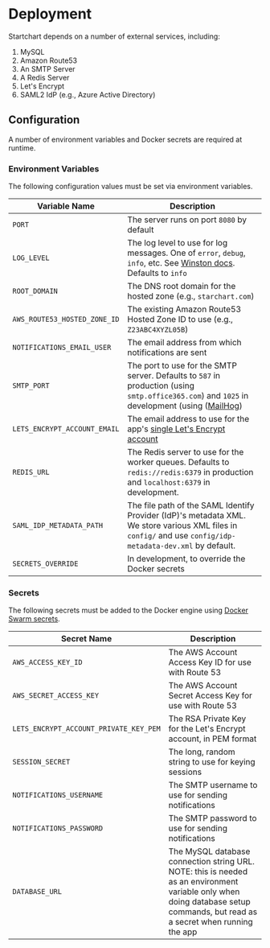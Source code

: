 # Deployment

Startchart depends on a number of external services, including:

1. MySQL
2. Amazon Route53
3. An SMTP Server
4. A Redis Server
5. Let's Encrypt
6. SAML2 IdP (e.g., Azure Active Directory)

## Configuration

A number of environment variables and Docker secrets are required at runtime.

### Environment Variables

The following configuration values must be set via environment variables.

| Variable Name                | Description                                                                                                                                                                        |
| ---------------------------- | ---------------------------------------------------------------------------------------------------------------------------------------------------------------------------------- |
| `PORT`                       | The server runs on port `8080` by default                                                                                                                                          |
| `LOG_LEVEL`                  | The log level to use for log messages. One of `error`, `debug`, `info`, etc. See [Winston docs](https://github.com/winstonjs/winston#logging-levels). Defaults to `info`           |
| `ROOT_DOMAIN`                | The DNS root domain for the hosted zone (e.g., `starchart.com`)                                                                                                                    |
| `AWS_ROUTE53_HOSTED_ZONE_ID` | The existing Amazon Route53 Hosted Zone ID to use (e.g., `Z23ABC4XYZL05B`)                                                                                                         |
| `NOTIFICATIONS_EMAIL_USER`   | The email address from which notifications are sent                                                                                                                                |
| `SMTP_PORT`                  | The port to use for the SMTP server. Defaults to `587` in production (using `smtp.office365.com`) and `1025` in development (using ([MailHog](https://github.com/mailhog/MailHog)) |
| `LETS_ENCRYPT_ACCOUNT_EMAIL` | The email address to use for the app's [single Let's Encrypt account](https://letsencrypt.org/docs/integration-guide/#one-account-or-many)                                         |
| `REDIS_URL`                  | The Redis server to use for the worker queues. Defaults to `redis://redis:6379` in production and `localhost:6379` in development.                                                 |
| `SAML_IDP_METADATA_PATH`     | The file path of the SAML Identify Provider (IdP)'s metadata XML. We store various XML files in `config/` and use `config/idp-metadata-dev.xml` by default.                        |
| `SECRETS_OVERRIDE`           | In development, to override the Docker secrets                                                                                                                                     |

### Secrets

The following secrets must be added to the Docker engine using [Docker Swarm secrets](https://docs.docker.com/engine/swarm/secrets/).

| Secret Name                            | Description                                                                                                                                                                  |
| -------------------------------------- | ---------------------------------------------------------------------------------------------------------------------------------------------------------------------------- |
| `AWS_ACCESS_KEY_ID`                    | The AWS Account Access Key ID for use with Route 53                                                                                                                          |
| `AWS_SECRET_ACCESS_KEY`                | The AWS Account Secret Access Key for use with Route 53                                                                                                                      |
| `LETS_ENCRYPT_ACCOUNT_PRIVATE_KEY_PEM` | The RSA Private Key for the Let's Encrypt account, in PEM format                                                                                                             |
| `SESSION_SECRET`                       | The long, random string to use for keying sessions                                                                                                                           |
| `NOTIFICATIONS_USERNAME`               | The SMTP username to use for sending notifications                                                                                                                           |
| `NOTIFICATIONS_PASSWORD`               | The SMTP password to use for sending notifications                                                                                                                           |
| `DATABASE_URL`                         | The MySQL database connection string URL. NOTE: this is needed as an environment variable only when doing database setup commands, but read as a secret when running the app |
